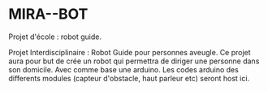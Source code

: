# MIRA--BOT
Projet d'école : robot guide.

Projet Interdisciplinaire : Robot Guide pour personnes aveugle. 
Ce projet aura pour but de crée un robot qui permettra de diriger une personne dans son domicile. Avec comme base une arduino. Les codes arduino des differents modules (capteur d'obstacle, haut parleur etc) seront host ici.
